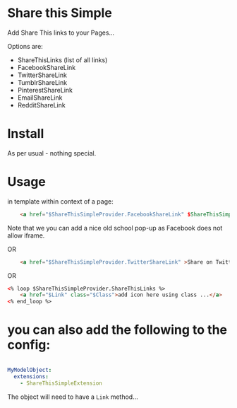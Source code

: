 # Share this Simple

Add Share This links to your Pages...

Options are:
 * ShareThisLinks (list of all links)
 * FacebookShareLink
 * TwitterShareLink
 * TumblrShareLink
 * PinterestShareLink
 * EmailShareLink
 * RedditShareLink


# Install

As per usual - nothing special.

# Usage

in template within context of a page:

```html
    <a href="$ShareThisSimpleProvider.FacebookShareLink" $ShareThisSimpleProvider.WindowPopupHtml>Share on Facebook</a>
```

Note that we you can add a nice old school pop-up as Facebook does not allow iframe.

OR

```html
    <a href="$ShareThisSimpleProvider.TwitterShareLink" >Share on Twitter</a>
```
OR

```html
<% loop $ShareThisSimpleProvider.ShareThisLinks %>
    <a href="$Link" class="$Class">add icon here using class ...</a>
<% end_loop %>
```


# you can also add the following to the config:

```yml

MyModelObject:
  extensions:
    - ShareThisSimpleExtension

```

The object will need to have a `Link` method...
